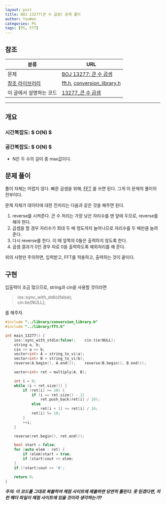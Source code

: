 ```yaml
---
layout: post
title: BOJ 13277(큰 수 곱셈) 문제 풀이
author: YouWon
categories: PS
tags: [PS, FFT]
---
```


## 참조

분류 | URL
-------- | --------
문제 | [BOJ 13277: 큰 수 곱셈](https://www.acmicpc.net/problem/13277) 
[참조 라이브러리](https://greeksharifa.github.io/algorithm%20&%20data%20structure/2018/07/07/algorithm-library/) | [fft.h](https://github.com/greeksharifa/ps_code/blob/master/library/fft.h), [conversion_library.h](https://github.com/greeksharifa/ps_code/blob/master/library/conversion_library.h)
이 글에서 설명하는 코드 | [13277\_큰 수 곱셈](https://github.com/greeksharifa/ps_code/blob/master/BOJ/13277_%ED%81%B0%20%EC%88%98%20%EA%B3%B1%EC%85%88.cpp)

--- 

## 개요

### 시간복잡도: $ O(N) $
### 공간복잡도: $ O(N) $
- N은 두 수의 길이 중 max값이다.

## 문제 풀이

풀이 자체는 어렵지 않다. 빠른 곱셈을 위해, [FFT](https://greeksharifa.github.io/algorithm%20&%20data%20structure/2018/07/07/algorithm-FFT/)
를 쓰면 된다. 그게 이 문제의 풀이의 전부이다. 

문제 자체가 데이터에 대한 전처리는 다음과 같은 것을 해주면 된다.

1. reverse를 시켜준다. 큰 수 처리는 가장 낮은 자리수를 맨 앞에 두므로, reverse를 해야 한다.
2. 곱셈을 할 경우 자리수가 최대 두 배 정도까지 늘어나므로 자리수를 두 배만큼 늘려 준다.
3. 다시 reverse를 한다. 이 때 앞쪽의 0들은 출력하지 않도록 한다.
4. 곱셈 결과가 0인 경우 따로 0을 출력하도록 예외처리를 해 준다.

위의 사항만 주의하면, 입력받고, FFT를 적용하고, 출력하는 것이 끝이다.


## 구현

입출력이 조금 많으므로, string과 cin을 사용할 것이라면 
> ios::sync_with_stdio(false);  
> cin.tie(NULL);

를 해주자.  

```cpp
#include "../library/conversion_library.h"
#include "../library/fft.h"

int main_13277() {
    ios::sync_with_stdio(false);    cin.tie(NULL);
    string a, b;
    cin >> a >> b;
    vector<int> A = string_to_vi(a);
    vector<int> B = string_to_vi(b);
    reverse(A.begin(), A.end());	reverse(B.begin(), B.end());

    vector<int> ret = multiply(A, B);

    int i = 0;
    while (i < ret.size()) {
        if (ret[i] >= 10) {
            if (i == ret.size() - 1)
                ret.push_back(ret[i] / 10);
            else
                ret[i + 1] += ret[i] / 10;
            ret[i] %= 10;
        }
        ++i;
    }

    reverse(ret.begin(), ret.end());

    bool start = false;
    for (auto elem : ret) {
        if (elem)start = true;
        if (start)cout << elem;
    }
    if (!start)cout << '0';

    return 0;
}
```

***주의: 이 코드를 그대로 복붙하여 채점 사이트에 제출하면 당연히 틀린다. 못 믿겠다면, 저런 헤더 파일이 채점 사이트에 있을 것이라 생각하는가?***

